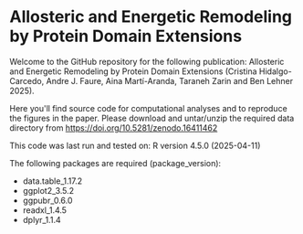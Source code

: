 # Allosteric and Energetic Remodeling by Protein Domain Extensions
Welcome to the GitHub repository for the following publication: Allosteric and Energetic Remodeling by Protein Domain Extensions (Cristina Hidalgo-Carcedo, Andre J. Faure, Aina Martí-Aranda, Taraneh Zarin and Ben Lehner 2025).

Here you'll find source code for computational analyses and to reproduce the figures in the paper.
Please download and untar/unzip the required data directory from https://doi.org/10.5281/zenodo.16411462

This code was last run and tested on: R version 4.5.0 (2025-04-11)

The following packages are required (package_version):
- data.table_1.17.2
- ggplot2_3.5.2
- ggpubr_0.6.0
- readxl_1.4.5
- dplyr_1.1.4 
